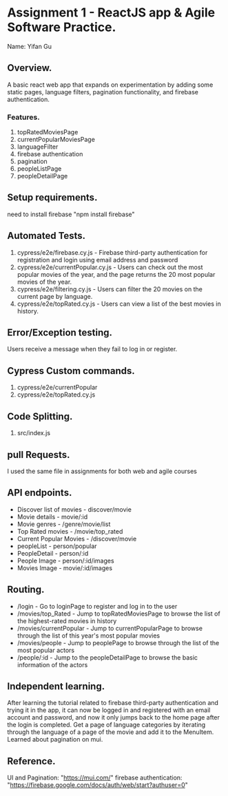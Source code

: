 # Assignment 1 - ReactJS app & Agile Software Practice.

Name: Yifan Gu

## Overview.

A basic react web app that expands on experimentation by adding some static pages, language filters, pagination functionality, and firebase authentication.

### Features.
 
1. topRatedMoviesPage
2. currentPopularMoviesPage
3. languageFilter
4. firebase authentication
5. pagination
6. peopleListPage
7. peopleDetailPage

## Setup requirements.
need to install firebase "npm install firebase"


## Automated Tests.
1. cypress/e2e/firebase.cy.js - Firebase third-party authentication for registration and login using email address and password
2. cypress/e2e/currentPopular.cy.js - Users can check out the most popular movies of the year, and the page returns the 20 most popular movies of the year.
3. cypress/e2e/filtering.cy.js - Users can filter the 20 movies on the current page by language.
4. cypress/e2e/topRated.cy.js - Users can view a list of the best movies in history.

## Error/Exception testing.
Users receive a message when they fail to log in or register.

## Cypress Custom commands.
1. cypress/e2e/currentPopular
2. cypress/e2e/topRated.cy.js

## Code Splitting.
1. src/index.js

## pull Requests.
I used the same file in assignments for both web and agile courses

## API endpoints.

+ Discover list of movies - discover/movie
+ Movie details - movie/:id
+ Movie genres - /genre/movie/list
+ Top Rated movies - /movie/top_rated
+ Current Popular Movies - /discover/movie
+ peopleList - person/popular
+ PeopleDetail - person/:id
+ People Image - person/:id/images
+ Movies Image - movie/:id/images

## Routing.

+ /login - Go to loginPage to register and log in to the user
+ /movies/top_Rated - Jump to topRatedMoviesPage to browse the list of the highest-rated movies in history
+ /movies/currentPopular - Jump to currentPopularPage to browse through the list of this year's most popular movies
+ /movies/people - Jump to peoplePage to browse through the list of the most popular actors
+ /people/:id - Jump to the peopleDetailPage to browse the basic information of the actors           

## Independent learning.

After learning the tutorial related to firebase third-party authentication and trying it in the app, it can now be logged in and registered with an email account and password, and now it only jumps back to the home page after the login is completed.
Get a page of language categories by iterating through the language of a page of the movie and add it to the MenuItem.
Learned about pagination on mui.

## Reference.

UI and Pagination: "https://mui.com/"
firebase authentication: "https://firebase.google.com/docs/auth/web/start?authuser=0"

